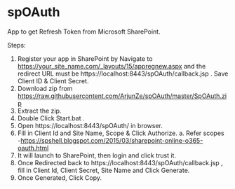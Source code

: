# spOAuth
App to get Refresh Token from Microsoft SharePoint.

Steps:
1.	Register your app in SharePoint by Navigate to https://your_site_name.com/_layouts/15/appregnew.aspx and the redirect URL must be https://localhost:8443/spOAuth/callback.jsp .
    Save Client ID & Client Secret.
2.	Download zip from https://raw.githubusercontent.com/ArjunZe/spOAuth/master/SpOAuth.zip
3.	Extract the zip.
4.	Double Click Start.bat .
5.	Open https://localhost:8443/spOAuth/ in browser.
6.	Fill in Client Id and Site Name, Scope & Click Authorize.
a.	Refer scopes -https://spshell.blogspot.com/2015/03/sharepoint-online-o365-oauth.html
7.	It will launch to SharePoint, then  login and click trust it.
8.	Once Redirected back to https://localhost:8443/spOAuth/callback.jsp , fill in Client Id, Client Secret, Site Name and Click Generate.
9.	Once Generated, Click Copy.
